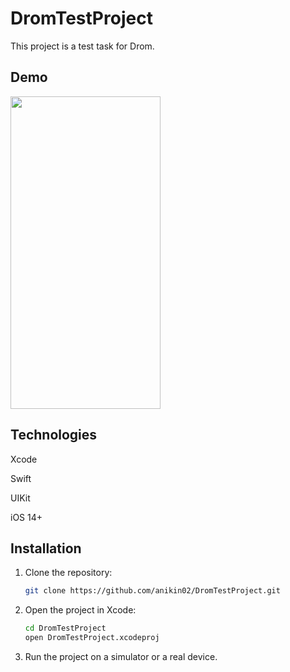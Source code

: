 # DromTestProject

This project is a test task for Drom.

## Demo
<img src="Demo.gif" height="500" width="240">

## Technologies
Xcode

Swift

UIKit

iOS 14+

## Installation

1. Clone the repository:
    ```bash
    git clone https://github.com/anikin02/DromTestProject.git
    ```
2. Open the project in Xcode:
    ```bash
    cd DromTestProject
    open DromTestProject.xcodeproj
    ```
3. Run the project on a simulator or a real device.
